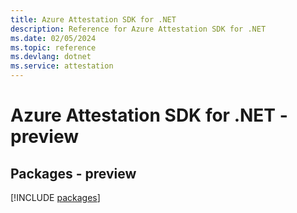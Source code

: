 ```yaml
---
title: Azure Attestation SDK for .NET
description: Reference for Azure Attestation SDK for .NET
ms.date: 02/05/2024
ms.topic: reference
ms.devlang: dotnet
ms.service: attestation
---
```

# Azure Attestation SDK for .NET - preview
## Packages - preview
[!INCLUDE [packages](attestation-index.md)]